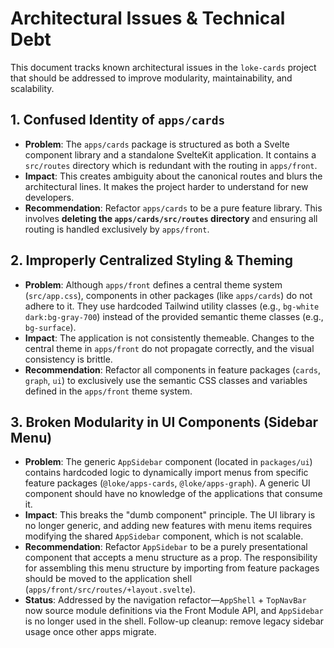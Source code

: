 # Architectural Issues & Technical Debt

This document tracks known architectural issues in the `loke-cards` project that should be addressed to improve modularity, maintainability, and scalability.

## 1. Confused Identity of `apps/cards`

-   **Problem**: The `apps/cards` package is structured as both a Svelte component library and a standalone SvelteKit application. It contains a `src/routes` directory which is redundant with the routing in `apps/front`.
-   **Impact**: This creates ambiguity about the canonical routes and blurs the architectural lines. It makes the project harder to understand for new developers.
-   **Recommendation**: Refactor `apps/cards` to be a pure feature library. This involves **deleting the `apps/cards/src/routes` directory** and ensuring all routing is handled exclusively by `apps/front`.

## 2. Improperly Centralized Styling & Theming

-   **Problem**: Although `apps/front` defines a central theme system (`src/app.css`), components in other packages (like `apps/cards`) do not adhere to it. They use hardcoded Tailwind utility classes (e.g., `bg-white dark:bg-gray-700`) instead of the provided semantic theme classes (e.g., `bg-surface`).
-   **Impact**: The application is not consistently themeable. Changes to the central theme in `apps/front` do not propagate correctly, and the visual consistency is brittle.
-   **Recommendation**: Refactor all components in feature packages (`cards`, `graph`, `ui`) to exclusively use the semantic CSS classes and variables defined in the `apps/front` theme system.

## 3. Broken Modularity in UI Components (Sidebar Menu)

-   **Problem**: The generic `AppSidebar` component (located in `packages/ui`) contains hardcoded logic to dynamically import menus from specific feature packages (`@loke/apps-cards`, `@loke/apps-graph`). A generic UI component should have no knowledge of the applications that consume it.
-   **Impact**: This breaks the "dumb component" principle. The UI library is no longer generic, and adding new features with menu items requires modifying the shared `AppSidebar` component, which is not scalable.
-   **Recommendation**: Refactor `AppSidebar` to be a purely presentational component that accepts a menu structure as a prop. The responsibility for assembling this menu structure by importing from feature packages should be moved to the application shell (`apps/front/src/routes/+layout.svelte`).
-   **Status**: Addressed by the navigation refactor—`AppShell` + `TopNavBar` now source module definitions via the Front Module API, and `AppSidebar` is no longer used in the shell. Follow-up cleanup: remove legacy sidebar usage once other apps migrate.
